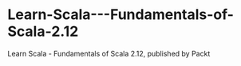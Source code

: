 # Learn-Scala---Fundamentals-of-Scala-2.12
Learn Scala - Fundamentals of Scala 2.12, published by Packt

